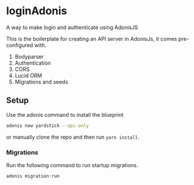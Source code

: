 # loginAdonis
A way to make login and authenticate using AdonisJS


This is the boilerplate for creating an API server in AdonisJs, it comes pre-configured with.

1. Bodyparser
2. Authentication
3. CORS
4. Lucid ORM
5. Migrations and seeds

## Setup

Use the adonis command to install the blueprint

```bash
adonis new yardstick --api-only
```

or manually clone the repo and then run `yarn install`.


### Migrations

Run the following command to run startup migrations.

```js
adonis migration:run
```
